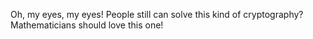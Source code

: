 Oh, my eyes, my eyes! People still can solve this kind of cryptography? Mathematicians should love this one!